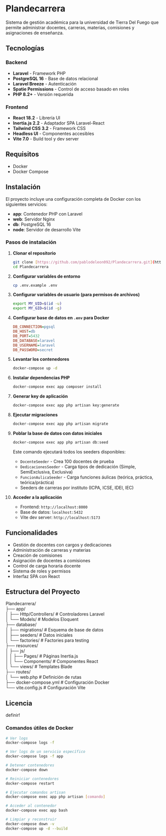 # Plandecarrera

Sistema de gestión académica para la universidad de Tierra Del Fuego que permite administrar docentes, carreras, materias, comisiones y asignaciones de enseñanza.

## Tecnologías

### Backend
- **Laravel** - Framework PHP
- **PostgreSQL 16** - Base de datos relacional
- **Laravel Breeze** - Autenticación
- **Spatie Permissions** - Control de acceso basado en roles
- **PHP 8.2+** - Versión requerida

### Frontend
- **React 18.2** - Librería UI
- **Inertia.js 2.2** - Adaptador SPA Laravel-React
- **Tailwind CSS 3.2** - Framework CSS
- **Headless UI** - Componentes accesibles
- **Vite 7.0** - Build tool y dev server

## Requisitos

- Docker
- Docker Compose


## Instalación

El proyecto incluye una configuración completa de Docker con los siguientes servicios:
- **app**: Contenedor PHP con Laravel
- **web**: Servidor Nginx
- **db**: PostgreSQL 16
- **node**: Servidor de desarrollo Vite

### Pasos de instalación

1.  **Clonar el repositorio**
    ```bash
    git clone [https://github.com/pablodeleon092/Plandecarrera.git](https://github.com/pablodeleon092/Plandecarrera.git)
    cd Plandecarrera
    ```
2.  **Configurar variables de entorno**
    ```bash
    cp .env.example .env
    ```
3.  **Configurar variables de usuario (para permisos de archivos)**
    ```bash
    export MY_UID=$(id -u)
    export MY_GID=$(id -g)
    ```
4.  **Configurar base de datos en `.env` para Docker**
    ```ini
    DB_CONNECTION=pgsql
    DB_HOST=db
    DB_PORT=5432
    DB_DATABASE=laravel
    DB_USERNAME=laravel
    DB_PASSWORD=secret
    ```
5.  **Levantar los contenedores**
    ```bash
    docker-compose up -d
    ```
6.  **Instalar dependencias PHP**
    ```bash
    docker-compose exec app composer install
    ```
7.  **Generar key de aplicación**
    ```bash
    docker-compose exec app php artisan key:generate
    ```
8.  **Ejecutar migraciones**
    ```bash
    docker-compose exec app php artisan migrate
    ```
9.  **Poblar la base de datos con datos iniciales**
    ```bash
    docker-compose exec app php artisan db:seed
    ```
    Este comando ejecutará todos los seeders disponibles:
    - `DocenteSeeder` - Crea 100 docentes de prueba
    - `DedicacionesSeeder` - Carga tipos de dedicación (Simple, SemiExclusiva, Exclusiva)
    - `FuncionAulicaSeeder` - Carga funciones áulicas (teórica, práctica, teórica/práctica)
    - Seeders de carreras por instituto (ICPA, ICSE, IDEI, IEC)

10. **Acceder a la aplicación**
    - Frontend: `http://localhost:8000`
    - Base de datos: `localhost:5432`
    - Vite dev server: `http://localhost:5173`
   
## Funcionalidades

- Gestión de docentes con cargos y dedicaciones
- Administración de carreras y materias
- Creación de comisiones
- Asignación de docentes a comisiones
- Control de carga horaria docente
- Sistema de roles y permisos
- Interfaz SPA con React

## Estructura del Proyecto 
Plandecarrera/  
├── app/  
│   ├── Http/Controllers/    # Controladores Laravel  
│   └── Models/              # Modelos Eloquent  
├── database/  
│   ├── migrations/          # Esquema de base de datos  
│   ├── seeders/             # Datos iniciales  
│   └── factories/           # Factories para testing  
├── resources/  
│   ├── js/  
│   │   ├── Pages/          # Páginas Inertia.js  
│   │   └── Components/     # Componentes React  
│   └── views/              # Templates Blade  
├── routes/  
│   └── web.php             # Definición de rutas  
├── docker-compose.yml      # Configuración Docker  
└── vite.config.js          # Configuración Vite  
## Licencia

definir!


### Comandos útiles de Docker

```bash
# Ver logs
docker-compose logs -f

# Ver logs de un servicio específico
docker-compose logs -f app

# Detener contenedores
docker-compose down

# Reiniciar contenedores
docker-compose restart

# Ejecutar comandos artisan
docker-compose exec app php artisan [comando]

# Acceder al contenedor
docker-compose exec app bash

# Limpiar y reconstruir
docker-compose down -v
docker-compose up -d --build
